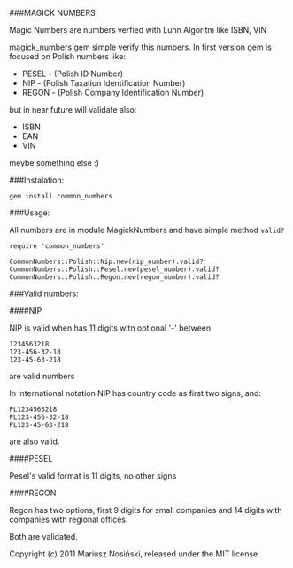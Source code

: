 ###MAGICK NUMBERS

Magic Numbers are numbers verfied with Luhn Algoritm like ISBN, VIN

magick_numbers gem simple verify this numbers.
In first version gem is focused on Polish numbers like:

- PESEL - (Polish ID Number)
- NIP - (Polish Taxation Identification Number)
- REGON - (Polish Company Identification Number)

but in near future will validate also:

- ISBN
- EAN
- VIN

meybe something else :)

###Instalation:

    gem install common_numbers

###Usage:

All numbers are in module MagickNumbers and have simple method `valid?`

    require 'common_numbers'
    
    CommonNumbers::Polish::Nip.new(nip_number).valid?
    CommonNumbers::Polish::Pesel.new(pesel_number).valid?
    CommonNumbers::Polish::Regon.new(regon_number).valid?

###Valid numbers:

####NIP

NIP is valid when has 11 digits witn optional '-' between
    
    1234563218
    123-456-32-18
    123-45-63-218

are valid numbers

In international notation NIP has country code as first two signs, and:

    PL1234563218
    PL123-456-32-18
    PL123-45-63-218

are also valid.

####PESEL

Pesel's valid format is 11 digits, no other signs

####REGON

Regon has two options, first 9 digits for small companies and 14 digits
with companies with regional offices.

Both are validated.



Copyright (c) 2011 Mariusz Nosiński, released under the MIT license
